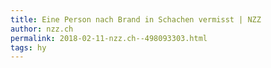 ```yaml
---
title: Eine Person nach Brand in Schachen vermisst | NZZ
author: nzz.ch
permalink: 2018-02-11-nzz.ch--498093303.html
tags: hy
---
```


